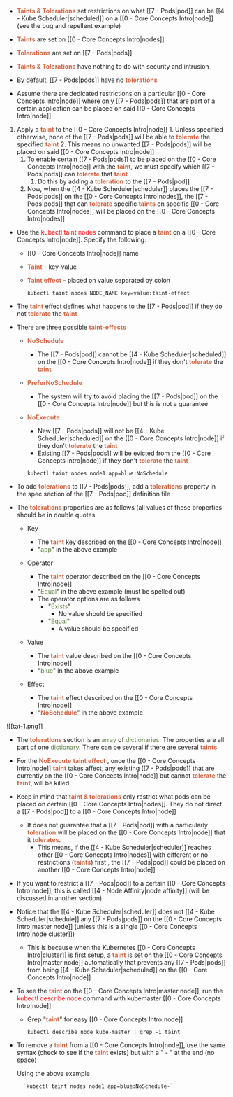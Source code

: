 - <b><span style="color:#d46644">Taints & Tolerations</span></b> set restrictions on what [[7 - Pods|pod]] can be [[4 - Kube Scheduler|scheduled]] on a [[0 - Core Concepts Intro|node]]
	(see the bug and repellent example)

- <b><span style="color:#d46644">Taints</span></b> are set on [[0 - Core Concepts Intro|nodes]]
- <b><span style="color:#d46644">Tolerations</span></b> are set on [[7 - Pods|pods]]

- <b><span style="color:#d46644">Taints & Tolerations</span></b> have nothing to do with security and intrusion

- By default, [[7 - Pods|pods]] have no <b><span style="color:#d46644">tolerations</span></b>

- Assume there are dedicated restrictions on a particular [[0 - Core Concepts Intro|node]] where only [[7 - Pods|pods]] that are part of a certain application can be placed on said [[0 - Core Concepts Intro|node]]

	
1. Apply a <b><span style="color:#d46644">taint</span></b> to the [[0 - Core Concepts Intro|node]]
		1. Unless specified otherwise, none of the [[7 - Pods|pods]] will be able to <b><span style="color:#d46644">tolerate</span></b> the specified <b><span style="color:#d46644">taint</span></b>
		2. This means no unwanted [[7 - Pods|pods]] will be placed on said [[0 - Core Concepts Intro|node]]
	1. To enable certain [[7 - Pods|pods]] to be placed on the [[0 - Core Concepts Intro|node]] with the <b><span style="color:#d46644">taint</span></b>, we must specify which [[7 - Pods|pods]] can <b><span style="color:#d46644">tolerate</span></b> that <b><span style="color:#d46644">taint</span></b>
		1. Do this by adding a <b><span style="color:#d46644">toleration</span></b> to the [[7 - Pods|pod]]
	1. Now, when the [[4 - Kube Scheduler|scheduler]] places the [[7 - Pods|pods]] on the [[0 - Core Concepts Intro|nodes]], the [[7 - Pods|pods]] that can <b><span style="color:#d46644">tolerate</span></b> specific <b><span style="color:#d46644">taints</span></b> on specific [[0 - Core Concepts Intro|nodes]] will be placed on the [[0 - Core Concepts Intro|nodes]]

- Use the <span style="color:red">kubectl taint nodes</span> command to place a <b><span style="color:#d46644">taint</span></b> on a [[0 - Core Concepts Intro|node]]. Specify the following:
	- [[0 - Core Concepts Intro|node]] name
	- <b><span style="color:#d46644">Taint</span></b> - key-value
	- <b><span style="color:#d46644">Taint effect</span></b> - placed on value separated by colon

		`kubectl taint nodes NODE_NAME key=value:taint-effect`

- The <b><span style="color:#d46644">taint</span></b> effect defines what happens to the [[7 - Pods|pod]] if they do not <b><span style="color:#d46644">tolerate</span></b> the <b><span style="color:#d46644">taint</span></b>

- There are three possible <b><span style="color:#d46644">taint-effects</span></b>

	- <b><span style="color:#d46644">NoSchedule</span></b>
		- The [[7 - Pods|pod]] cannot be [[4 - Kube Scheduler|scheduled]] on the [[0 - Core Concepts Intro|node]] if they don't <b><span style="color:#d46644">tolerate</span></b> the <b><span style="color:#d46644">taint</span></b>
	- <b><span style="color:#d46644">PreferNoSchedule</span></b>
		- The system will try to avoid placing the [[7 - Pods|pod]] on the [[0 - Core Concepts Intro|node]] but this is not a guarantee
	- <b><span style="color:#d46644">NoExecute</span></b>
		- New [[7 - Pods|pods]] will not be [[4 - Kube Scheduler|scheduled]] on the [[0 - Core Concepts Intro|node]] if they don't <b><span style="color:#d46644">tolerate</span></b> the <b><span style="color:#d46644">taint</span></b>
		- Existing [[7 - Pods|pods]] will be evicted from the [[0 - Core Concepts Intro|node]] if they don't <b><span style="color:#d46644">tolerate</span></b> the <b><span style="color:#d46644">taint</span></b>

		`kubectl taint nodes node1 app=blue:NoSchedule`

- To add <b><span style="color:#d46644">tolerations</span></b> to [[7 - Pods|pods]], add a <b><span style="color:#d46644">tolerations</span></b> property in the spec section of the [[7 - Pods|pod]] definition file

- The <b><span style="color:#d46644">tolerations</span></b> properties are as follows (all values of these properties should be in double quotes
	- Key
		- The <b><span style="color:#d46644">taint</span></b> key described on the [[0 - Core Concepts Intro|node]]
		- "<span style="color:#5c7e3e">app</span>" in the above example
	- Operator
		- The <b><span style="color:#d46644">taint</span></b> operator described on the [[0 - Core Concepts Intro|node]]
		- "<span style="color:#5c7e3e">Equal</span>" in the above example (must be spelled out)
		- The operator options are as follows
			- "<span style="color:#5c7e3e">Exists</span>"
				- No value should be specified
			- "<span style="color:#5c7e3e">Equal</span>"
				- A value should be specified

	- Value
		- The <b><span style="color:#d46644">taint</span></b> value described on the [[0 - Core Concepts Intro|node]]
		- "<span style="color:#5c7e3e">blue</span>" in the above example
	- Effect
		- The <b><span style="color:#d46644">taint</span></b> effect described on the [[0 - Core Concepts Intro|node]]
		- "<b><span style="color:#d46644">NoSchedule</span></b>" in the above example

![[tat-1.png]]

- The <b><span style="color:#d46644">tolerations</span></b> section is an <span style="color:#5c7e3e">array</span> of <span style="color:#5c7e3e">dictionaries</span>. The properties are all part of one <span style="color:#5c7e3e">dictionary</span>. There can be several if there are several <b><span style="color:#d46644">taints</span></b>

- For the <b><span style="color:#d46644">NoExecute</span></b> <b><span style="color:#d46644">taint effect</span></b> , once the [[0 - Core Concepts Intro|node]] <b><span style="color:#d46644">taint</span></b> takes affect, any existing [[7 - Pods|pods]] that are currently on the [[0 - Core Concepts Intro|node]] but cannot <b><span style="color:#d46644">tolerate</span></b> the <b><span style="color:#d46644">taint</span></b>, will be killed

- Keep in mind that <b><span style="color:#d46644">taint & tolerations</span></b> only restrict what pods can be placed on certain [[0 - Core Concepts Intro|nodes]]. They do not direct a [[7 - Pods|pod]] to a [[0 - Core Concepts Intro|node]]
	- It does not guarantee that a [[7 - Pods|pod]] with a particularly <b><span style="color:#d46644">toleration</span></b> will be placed on the [[0 - Core Concepts Intro|node]] that it <b><span style="color:#d46644">tolerates</span></b>.
		- This means, if the [[4 - Kube Scheduler|scheduler]] reaches other [[0 - Core Concepts Intro|nodes]] with different or no restrictions (<b><span style="color:#d46644">taints</span></b>) first , the [[7 - Pods|pod]] could be placed on another [[0 - Core Concepts Intro|node]]

- If you want to restrict a [[7 - Pods|pod]] to a certain [[0 - Core Concepts Intro|node]], this is called [[4 - Node Affinity|node affinity]] (will be discussed in another section)

- Notice that the [[4 - Kube Scheduler|scheduler]] does not [[4 - Kube Scheduler|schedule]] any [[7 - Pods|pods]] on the [[0 - Core Concepts Intro|master node]] (unless this is a single [[0 - Core Concepts Intro|node cluster]])
	- This is because when the Kubernetes [[0 - Core Concepts Intro|cluster]] is first setup, a <b><span style="color:#d46644">taint</span></b> is set on the [[0 - Core Concepts Intro|master node]] automatically that prevents any [[7 - Pods|pods]] from being [[4 - Kube Scheduler|scheduled]] on the [[0 - Core Concepts Intro|node]]

- To see the <b><span style="color:#d46644">taint</span></b> on the [[0 - Core Concepts Intro|master node]], run the <span style="color:red">kubectl describe node</span> command with kubemaster [[0 - Core Concepts Intro|node]]
	- Grep "<b><span style="color:#d46644">taint</span></b>" for easy [[0 - Core Concepts Intro|node]]

		`kubectl describe node kube-master | grep -i taint`

- To remove a <b><span style="color:#d46644">taint</span></b> from a [[0 - Core Concepts Intro|node]], use the same syntax (check to see if the <b><span style="color:#d46644">taint</span></b> exists) but with a " - " at the end (no space)

	Using the above example

		`kubectl taint nodes node1 app=blue:NoSchedule-`